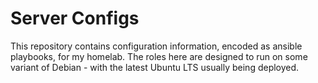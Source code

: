 # Server Configs

This repository contains configuration information, encoded as ansible playbooks, for
my homelab. The roles here are designed to run on some variant of Debian - with the
latest Ubuntu LTS usually being deployed.
